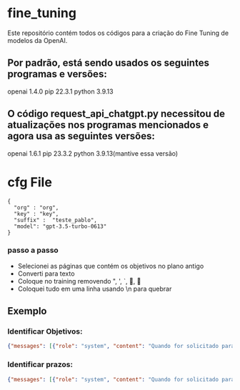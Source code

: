 # fine_tuning
Este repositório contém todos os códigos para a criação do Fine Tuning de modelos da OpenAI.

## Por padrão, está sendo usados os seguintes programas e versões:
openai 1.4.0
pip 22.3.1 
python 3.9.13

## O código request_api_chatgpt.py necessitou de atualizações nos programas mencionados e agora usa as seguintes versões:
openai 1.6.1
pip 23.3.2 
python 3.9.13(mantive essa versão)

# cfg File
```
{
  "org" : "org",
  "key" : "key",
  "suffix" :  "teste_pablo",
  "model": "gpt-3.5-turbo-0613"
}
```

### passo a passo

- Selecionei as páginas que contém os objetivos no plano antigo
- Converti para texto
- Coloque no training removendo ", ', `, , 
- Coloquei tudo em uma linha usando \n para quebrar

## Exemplo
### Identificar Objetivos:
```json
{"messages": [{"role": "system", "content": "Quando for solicitado para identificar os objetivos do componente de ___componente___ de um plano municipal de saneamento básico, procure no texto temas relacionados a ___componente___ e seus objetivos, geralmente os objetivos vem com tempo para execução (Médio prazo, Longo prazo, etc...), e também vem com investimento, isto é, apresentam valores em milhares ou milhões de reais da quantidade que deve ser gasto"}, {"role": "user", "content": "Você é um engenheiro ambiental e precisa encontrar os objetivos do componente de ___componente___ no plano antigo de ___cidade___ desenvolvido em ___ano___, trecho do plano que contém esta informação: (___trecho___) "}, {"role": "assistant", "content": "Os objetivos de ___componente___ do plano são:\n___objetivos___"}]}
```
### Identificar prazos:
```json
{"messages": [{"role": "system", "content": "Quando for solicitado para identificar o prazo para cumprimento total do objetivo de um determinado componente, procure no texto partes que falem sobre tempo e prazo (Médio prazo, Longo prazo, etc...), geralmente esta informação vem junto com investimento, isto é, apresentam valores em milhares ou milhões de reais da quantidade que deve ser gasto"}, {"role": "user", "content": "Você é um engenheiro ambiental e precisa encontrar o tempo para cumprimento total do objetivo de (___objetivo___) do componente de ___componente___ no plano antigo de ___cidade___ desenvolvido em ___ano___, trecho do plano que contém esta informação: (___trecho___) "}, {"role": "assistant", "content": "O prazo para cumprimento total deste objetivo é: ___tempo___"}]}
```